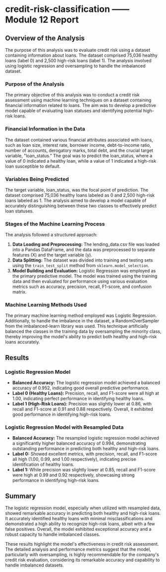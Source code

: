 # credit-risk-classification —— Module 12 Report

## Overview of the Analysis

The purpose of this analysis was to evaluate credit risk using a dataset containing information about loans. 
The dataset comprised 75,036 healthy loans (label 0) and 2,500 high-risk loans (label 1). 
The analysis involved using logistic regression and oversampling to handle the imbalanced dataset.

### Purpose of the Analysis
The primary objective of this analysis was to conduct a credit risk assessment using machine learning techniques on a dataset containing financial information related to loans. 
The aim was to develop a predictive model capable of evaluating loan statuses and identifying potential high-risk loans.

### Financial Information in the Data
The dataset contained various financial attributes associated with loans, such as loan size, interest rate, borrower income, debt-to-income ratio, number of accounts, derogatory marks, total debt, and the crucial target variable, "loan_status." 
The goal was to predict the loan_status, where a value of 0 indicated a healthy loan, while a value of 1 indicated a high-risk loan susceptible to default.

### Variables Being Predicted
The target variable, loan_status, was the focal point of prediction. 
The dataset comprised 75,036 healthy loans labeled as 0 and 2,500 high-risk loans labeled as 1. 
The analysis aimed to develop a model capable of accurately distinguishing between these two classes to effectively predict loan statuses.

### Stages of the Machine Learning Process
The analysis followed a structured approach:
1. **Data Loading and Preprocessing:** The lending_data.csv file was loaded into a Pandas DataFrame, and the data was preprocessed to separate features (X) and the target variable (y).
2. **Data Splitting:** The dataset was divided into training and testing sets using the `train_test_split` method from `sklearn.model_selection`.
3. **Model Building and Evaluation:** Logistic Regression was employed as the primary predictive model.
   The model was trained using the training data and then evaluated for performance using various evaluation metrics such as accuracy, precision, recall, F1-score, and confusion matrix.

### Machine Learning Methods Used
The primary machine learning method employed was Logistic Regression. 
Additionally, to handle the imbalance in the dataset, a RandomOverSampler from the imbalanced-learn library was used. 
This technique artificially balanced the classes in the training data by oversampling the minority class, thereby improving the model's ability to predict both healthy and high-risk loans accurately.

## Results
### Logistic Regression Model
- **Balanced Accuracy:** The logistic regression model achieved a balanced accuracy of 0.952, indicating good overall predictive performance.
- **Label 0 (Healthy Loans):** Precision, recall, and F1-score were all high at 1.00, indicating perfect performance in identifying healthy loans.
- **Label 1 (High-Risk Loans):** Precision was slightly lower at 0.86, with recall and F1-score at 0.91 and 0.88 respectively. Overall, it exhibited good performance in identifying high-risk loans.

### Logistic Regression Model with Resampled Data
- **Balanced Accuracy:** The resampled logistic regression model achieved a significantly higher balanced accuracy of 0.994, demonstrating outstanding performance in predicting both healthy and high-risk loans.
- **Label 0:** Showed excellent metrics, with precision, recall, and F1-score all high (1.00, 0.99, and 1.00 respectively), indicating precise identification of healthy loans.
- **Label 1:** While precision was slightly lower at 0.85, recall and F1-score were high at 0.99 and 0.92 respectively, showcasing strong performance in identifying high-risk loans.

## Summary
The logistic regression model, especially when utilized with resampled data, showed remarkable accuracy in predicting both healthy and high-risk loans. 
It accurately identified healthy loans with minimal misclassifications and demonstrated a high ability to recognize high-risk loans, albeit with a few false positives. 
Overall, the model exhibited exceptional accuracy and a robust capacity to handle imbalanced classes.

These results highlight the model's effectiveness in credit risk assessment. 
The detailed analysis and performance metrics suggest that the model, particularly with oversampling, is highly recommendable for the company's credit risk evaluation, 
considering its remarkable accuracy and capability to handle imbalanced datasets.
